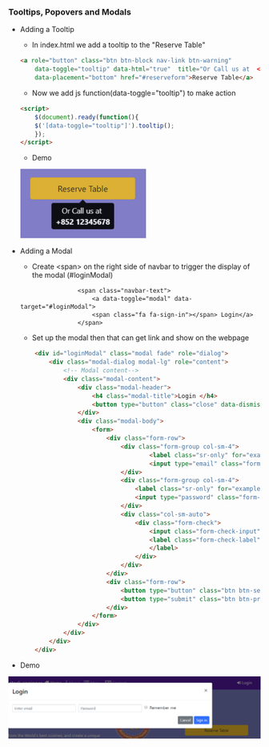 ### Tooltips, Popovers and Modals

* Adding a Tooltip

  * In index.html we add a tooltip to the "Reserve Table"

  ```html
  <a role="button" class="btn btn-block nav-link btn-warning"
      data-toggle="tooltip" data-html="true"  title="Or Call us at  <br><strong>+852 12345678</strong>"
      data-placement="bottom" href="#reserveform">Reserve Table</a>
  ```

  * Now we add js function\(data-toggle="tooltip"\) to make action

  ```html
  <script>
      $(document).ready(function(){
      $('[data-toggle="tooltip"]').tooltip();
      });
  </script>
  ```

  * Demo

  ![](/assets/W3_3Tooltip.png)

* Adding a Modal

  * Create &lt;span&gt; on the right side of navbar to trigger the display of the modal \(\#loginModal\)

  ```
                  <span class="navbar-text">
                      <a data-toggle="modal" data-target="#loginModal">
                      <span class="fa fa-sign-in"></span> Login</a>
                  </span>
  ```

  * Set up the modal then that can get link and show on the webpage

  ```html
      <div id="loginModal" class="modal fade" role="dialog">
          <div class="modal-dialog modal-lg" role="content">
              <!-- Modal content-->
              <div class="modal-content">
                  <div class="modal-header">
                      <h4 class="modal-title">Login </h4>
                      <button type="button" class="close" data-dismiss="modal">&times;</button>
                  </div>
                  <div class="modal-body">
                      <form>
                          <div class="form-row">
                              <div class="form-group col-sm-4">
                                      <label class="sr-only" for="exampleInputEmail3">Email address</label>
                                      <input type="email" class="form-control form-control-sm mr-1" id="exampleInputEmail3" placeholder="Enter email">
                              </div>
                              <div class="form-group col-sm-4">
                                  <label class="sr-only" for="exampleInputPassword3">Password</label>
                                  <input type="password" class="form-control form-control-sm mr-1" id="exampleInputPassword3" placeholder="Password">
                              </div>
                              <div class="col-sm-auto">
                                  <div class="form-check">
                                      <input class="form-check-input" type="checkbox">
                                      <label class="form-check-label"> Remember me
                                      </label>
                                  </div>
                              </div>
                          </div>
                          <div class="form-row">
                              <button type="button" class="btn btn-secondary btn-sm ml-auto" data-dismiss="modal">Cancel</button>
                              <button type="submit" class="btn btn-primary btn-sm ml-1">Sign in</button>        
                          </div>
                      </form>
                  </div>
              </div>
          </div>
      </div>
  ```

* Demo

![](/assets/W3_3loginModal.png)



